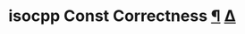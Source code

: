 # isocpp Const Correctness [¶](https://isocpp.org/wiki/faq/const-correctness) [Δ](https://isocpp.org/wiki/faq/const-correctness#)


